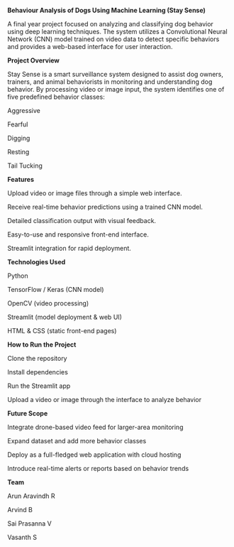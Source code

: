 **Behaviour Analysis of Dogs Using Machine Learning (Stay Sense)**

A final year project focused on analyzing and classifying dog behavior using deep learning techniques. The system utilizes a Convolutional Neural Network (CNN) model trained on video data to detect specific behaviors and provides a web-based interface for user interaction.

**Project Overview**

Stay Sense is a smart surveillance system designed to assist dog owners, trainers, and animal behaviorists in monitoring and understanding dog behavior. By processing video or image input, the system identifies one of five predefined behavior classes:

Aggressive

Fearful

Digging

Resting

Tail Tucking

**Features**

Upload video or image files through a simple web interface.

Receive real-time behavior predictions using a trained CNN model.

Detailed classification output with visual feedback.

Easy-to-use and responsive front-end interface.

Streamlit integration for rapid deployment.

**Technologies Used**

Python

TensorFlow / Keras (CNN model)

OpenCV (video processing)

Streamlit (model deployment & web UI)

HTML & CSS (static front-end pages)

**How to Run the Project**

Clone the repository

Install dependencies

Run the Streamlit app

Upload a video or image through the interface to analyze behavior

**Future Scope**

Integrate drone-based video feed for larger-area monitoring

Expand dataset and add more behavior classes

Deploy as a full-fledged web application with cloud hosting

Introduce real-time alerts or reports based on behavior trends

**Team**

Arun Aravindh R

Arvind B

Sai Prasanna V

Vasanth S
